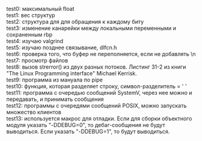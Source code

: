 test0: максимальный float  
test1: вес структур  
test2: структура для для обращения к каждому биту  
test3: изменение канарейки между локальными переменными и сохраненным rbp  
test4: изучаю valgrind  
test5: изучаю позднее связывание, dlfcn.h  
test6: проверка того, что буфер не переполняется, если не добавлять \n  
test7: просмотр файлов  
test8: вызов strerror() из двух разных потоков. Листинг 31-2 из книги "The Linux Programming interface" Michael Kerrisk.   
test9: программа из мануала по pipe  
test10: функция, которая разделяет строку, символ-разделитель = ' '  
test11: программа с очередью сообщений SystemV, через нее можно и передавать, и принимать сообщения  
test12: программы с очередями сообщений POSIX, можно запускать множество клиентов  
test13: используется макрос для отладки. Если для сборки объектного модуля указать "-DDEBUG=0", то дебаг-сообщения не будут выводиться. Если указать "-DDEBUG=1", то будут выводиться. 
